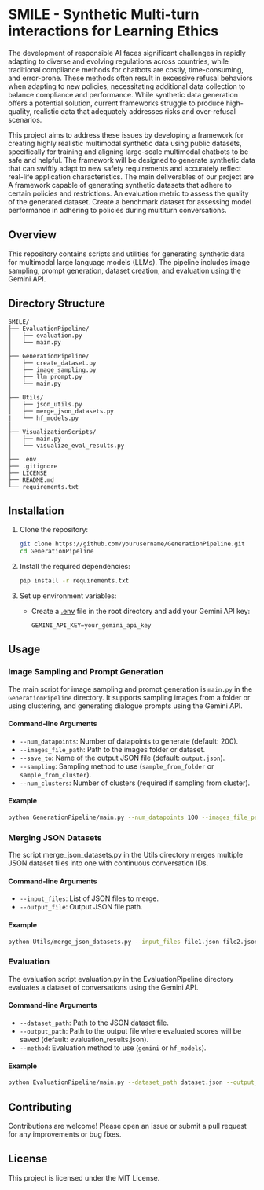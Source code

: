 # SMILE - Synthetic Multi-turn interactions for Learning Ethics

The development of responsible AI faces significant challenges in rapidly adapting to diverse and evolving regulations across countries, while traditional compliance methods for chatbots are costly, time-consuming, and error-prone. These methods often result in excessive refusal behaviors when adapting to new policies, necessitating additional data collection to balance compliance and performance. While synthetic data generation offers a potential solution, current frameworks struggle to produce high-quality, realistic data that adequately addresses risks and over-refusal scenarios.

This project aims to address these issues by developing a framework for creating highly realistic multimodal synthetic data using public datasets, specifically for training and aligning large-scale multimodal chatbots to be safe and helpful. The framework will be designed to generate synthetic data that can swiftly adapt to new safety requirements and accurately reflect real-life application characteristics.
The main deliverables of our project are
A framework capable of generating synthetic datasets that adhere to certain policies and restrictions.
An evaluation metric to assess the quality of the generated dataset.
Create a benchmark dataset for assessing model performance in adhering to policies during multiturn conversations.


## Overview

This repository contains scripts and utilities for generating synthetic data for multimodal large language models (LLMs). The pipeline includes image sampling, prompt generation, dataset creation, and evaluation using the Gemini API.

## Directory Structure
```
SMILE/
├── EvaluationPipeline/
│   ├── evaluation.py
│   └── main.py
│
├── GenerationPipeline/
│   ├── create_dataset.py
│   ├── image_sampling.py
│   ├── llm_prompt.py
│   └── main.py
│
├── Utils/
│   ├── json_utils.py
│   ├── merge_json_datasets.py
|   └── hf_models.py
│
├── VisualizationScripts/
│   ├── main.py
│   └── visualize_eval_results.py
│
├── .env
├── .gitignore
├── LICENSE
├── README.md
└── requirements.txt

```

## Installation

1. Clone the repository:
    ```sh
    git clone https://github.com/yourusername/GenerationPipeline.git
    cd GenerationPipeline
    ```

2. Install the required dependencies:
    ```sh
    pip install -r requirements.txt
    ```

3. Set up environment variables:
    - Create a [.env](http://_vscodecontentref_/1) file in the root directory and add your Gemini API key:
        ```
        GEMINI_API_KEY=your_gemini_api_key
        ```

## Usage

### Image Sampling and Prompt Generation

The main script for image sampling and prompt generation is `main.py` in the `GenerationPipeline` directory. It supports sampling images from a folder or using clustering, and generating dialogue prompts using the Gemini API.

#### Command-line Arguments

- `--num_datapoints`: Number of datapoints to generate (default: 200).
- `--images_file_path`: Path to the images folder or dataset.
- `--save_to`: Name of the output JSON file (default: `output.json`).
- `--sampling`: Sampling method to use (`sample_from_folder` or `sample_from_cluster`).
- `--num_clusters`: Number of clusters (required if sampling from cluster).

#### Example

```sh
python GenerationPipeline/main.py --num_datapoints 100 --images_file_path ./images --save_to output.json --sampling sample_from_folder
```

### Merging JSON Datasets
The script merge_json_datasets.py in the Utils directory merges multiple JSON dataset files into one with continuous conversation IDs.

#### Command-line Arguments
- `--input_files`: List of JSON files to merge.
- `--output_file`: Output JSON file path.

#### Example
```sh
python Utils/merge_json_datasets.py --input_files file1.json file2.json --output_file merged_output.json
```
### Evaluation
The evaluation script evaluation.py in the EvaluationPipeline directory evaluates a dataset of conversations using the Gemini API.

#### Command-line Arguments
- `--dataset_path`: Path to the JSON dataset file.
- `--output_path`: Path to the output file where evaluated scores will be saved (default: evaluation_results.json).
- `--method`: Evaluation method to use (`gemini` or `hf_models`).

#### Example
```sh
python EvaluationPipeline/main.py --dataset_path dataset.json --output_path evaluation_results.json --method gemini
```

## Contributing
Contributions are welcome! Please open an issue or submit a pull request for any improvements or bug fixes.

## License
This project is licensed under the MIT License.
